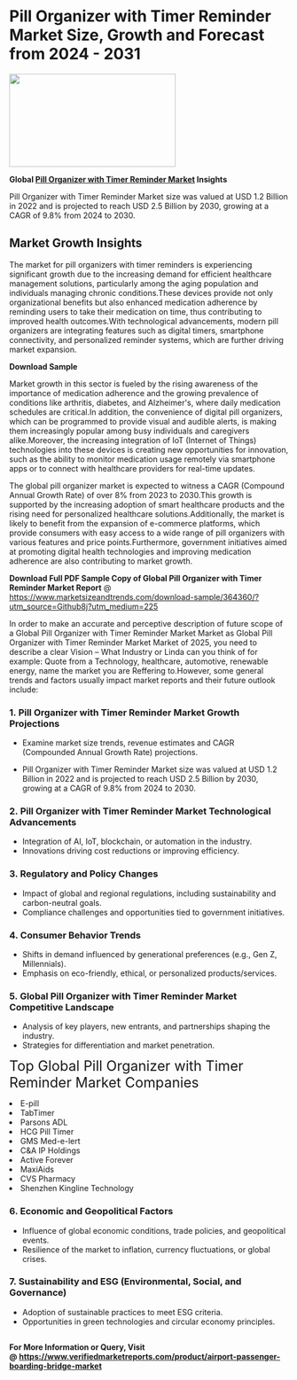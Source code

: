 <H1>Pill Organizer with Timer Reminder Market Size, Growth and Forecast from 2024 - 2031</H1><img class="aligncenter size-medium wp-image-584254" src="https://thirdeyenews.in/wp-content/uploads/2024/09/Global-Market-Research-300x168.jpeg" alt="" width="300" height="168" /><p><strong>Global&nbsp;<a href="https://www.marketsizeandtrends.com/download-sample/364360/?utm_source=Github8j?utm_medium=225">Pill Organizer with Timer Reminder Market</a> Insights</strong></p><p>Pill Organizer with Timer Reminder Market size was valued at USD 1.2 Billion in 2022 and is projected to reach USD 2.5 Billion by 2030, growing at a CAGR of 9.8% from 2024 to 2030.</p><p><h2>Market Growth Insights</h2> <p>The market for pill organizers with timer reminders is experiencing significant growth due to the increasing demand for efficient healthcare management solutions, particularly among the aging population and individuals managing chronic conditions.These devices provide not only organizational benefits but also enhanced medication adherence by reminding users to take their medication on time, thus contributing to improved health outcomes.With technological advancements, modern pill organizers are integrating features such as digital timers, smartphone connectivity, and personalized reminder systems, which are further driving market expansion.</p> <p><strong>Download Sample</strong></p> <p>Market growth in this sector is fueled by the rising awareness of the importance of medication adherence and the growing prevalence of conditions like arthritis, diabetes, and Alzheimer's, where daily medication schedules are critical.In addition, the convenience of digital pill organizers, which can be programmed to provide visual and audible alerts, is making them increasingly popular among busy individuals and caregivers alike.Moreover, the increasing integration of IoT (Internet of Things) technologies into these devices is creating new opportunities for innovation, such as the ability to monitor medication usage remotely via smartphone apps or to connect with healthcare providers for real-time updates.</p> <p>The global pill organizer market is expected to witness a CAGR (Compound Annual Growth Rate) of over 8% from 2023 to 2030.This growth is supported by the increasing adoption of smart healthcare products and the rising need for personalized healthcare solutions.Additionally, the market is likely to benefit from the expansion of e-commerce platforms, which provide consumers with easy access to a wide range of pill organizers with various features and price points.Furthermore, government initiatives aimed at promoting digital health technologies and improving medication adherence are also contributing to market growth.</p> <p><span class=""><strong>Download Full PDF Sample Copy of Global Pill Organizer with Timer Reminder Market Report</strong> @ <a href="https://www.marketsizeandtrends.com/download-sample/364360/?utm_source=Github8j?utm_medium=225" target="_blank">https://www.marketsizeandtrends.com/download-sample/364360/?utm_source=Github8j?utm_medium=225</a></span></p><p>In order to make an accurate and perceptive description of future scope of a Global&nbsp;Pill Organizer with Timer Reminder Market Market as Global&nbsp;Pill Organizer with Timer Reminder Market Market of 2025, you need to describe a clear Vision &ndash; What Industry or Linda can you think of for example: Quote from a Technology, healthcare, automotive, renewable energy, name the market you are Reffering to.However, some general trends and factors usually impact market reports and their future outlook include:</p><h3>1.&nbsp;<strong>Pill Organizer with Timer Reminder Market Growth Projections</strong></h3><ul><li>Examine market size trends, revenue estimates and CAGR (Compounded Annual Growth Rate) projections.</li><li><p>Pill Organizer with Timer Reminder Market size was valued at USD 1.2 Billion in 2022 and is projected to reach USD 2.5 Billion by 2030, growing at a CAGR of 9.8% from 2024 to 2030.</p></li></ul><h3>2.&nbsp;<strong>Pill Organizer with Timer Reminder Market Technological Advancements</strong></h3><ul><li>Integration of AI, IoT, blockchain, or automation in the industry.</li><li>Innovations driving cost reductions or improving efficiency.</li></ul><h3>3.&nbsp;<strong>Regulatory and Policy Changes</strong></h3><ul><li>Impact of global and regional regulations, including sustainability and carbon-neutral goals.</li><li>Compliance challenges and opportunities tied to government initiatives.</li></ul><h3>4.&nbsp;<strong>Consumer Behavior Trends</strong></h3><ul><li>Shifts in demand influenced by generational preferences (e.g., Gen Z, Millennials).</li><li>Emphasis on eco-friendly, ethical, or personalized products/services.</li></ul><h3>5.&nbsp;<strong>Global Pill Organizer with Timer Reminder Market Competitive Landscape</strong></h3><ul><li>Analysis of key players, new entrants, and partnerships shaping the industry.</li><li>Strategies for differentiation and market penetration.</li></ul><p data-pm-slice="1 1 []"><span style="color: inherit; font-family: inherit; font-size: 25px;">Top Global Pill Organizer with Timer Reminder Market Companies</span></p><div class="" data-test-id=""><p><li>E-pill</li><li> TabTimer</li><li> Parsons ADL</li><li> HCG Pill Timer</li><li> GMS Med-e-lert</li><li> C&A IP Holdings</li><li> Active Forever</li><li> MaxiAids</li><li> CVS Pharmacy</li><li> Shenzhen Kingline Technology</li></p></div><h3>6.&nbsp;<strong>Economic and Geopolitical Factors</strong></h3><ul><li>Influence of global economic conditions, trade policies, and geopolitical events.</li><li>Resilience of the market to inflation, currency fluctuations, or global crises.</li></ul><h3>7.&nbsp;<strong>Sustainability and ESG (Environmental, Social, and Governance)</strong></h3><ul><li>Adoption of sustainable practices to meet ESG criteria.</li><li>Opportunities in green technologies and circular economy principles.</li></ul><h2><strong style="font-size: 14px;">For More Information or Query, Visit @&nbsp;</strong><a style="background-color: #ffffff; font-size: 14px;" href="https://www.marketsizeandtrends.com/report/pill-organizer-with-timer-reminder-market/" target="_blank">https://www.verifiedmarketreports.com/product/airport-passenger-boarding-bridge-market</a></h2>